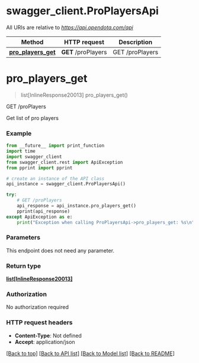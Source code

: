 # swagger_client.ProPlayersApi

All URIs are relative to *https://api.opendota.com/api*

Method | HTTP request | Description
------------- | ------------- | -------------
[**pro_players_get**](ProPlayersApi.md#pro_players_get) | **GET** /proPlayers | GET /proPlayers


# **pro_players_get**
> list[InlineResponse20013] pro_players_get()

GET /proPlayers

Get list of pro players

### Example 
```python
from __future__ import print_function
import time
import swagger_client
from swagger_client.rest import ApiException
from pprint import pprint

# create an instance of the API class
api_instance = swagger_client.ProPlayersApi()

try: 
    # GET /proPlayers
    api_response = api_instance.pro_players_get()
    pprint(api_response)
except ApiException as e:
    print("Exception when calling ProPlayersApi->pro_players_get: %s\n" % e)
```

### Parameters
This endpoint does not need any parameter.

### Return type

[**list[InlineResponse20013]**](InlineResponse20013.md)

### Authorization

No authorization required

### HTTP request headers

 - **Content-Type**: Not defined
 - **Accept**: application/json

[[Back to top]](#) [[Back to API list]](../README.md#documentation-for-api-endpoints) [[Back to Model list]](../README.md#documentation-for-models) [[Back to README]](../README.md)

